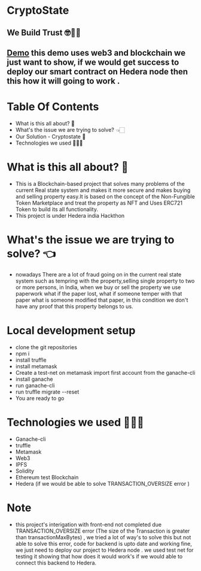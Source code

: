 
# CryptoState 
## We Build  Trust 🤓💪🏻
## [Demo](https://youtu.be/NhazzFAE4Zw) this demo uses web3 and blockchain we just want to show, if  we would  get success to  deploy our smart contract on Hedera node then this how it will going to work .
# Table Of Contents
* What is this all about? 👀
* What's the issue we are trying to solve? 👈🏻
* Our Solution - Cryptostate 🚀
* Technologies we used 👩🏻‍💻
<!-- * Glimpse of Project Healer ✨ -->

# What is this all about? 👀
* This is a Blockchain-based project that solves many problems of the current Real state system and makes it more secure and makes buying and selling property easy.It is based on the concept of the Non-Fungible Token Marketplace and treat the property as NFT and Uses ERC721 Token to build its all functionality. 
* This project is under Hedera india Hackthon


# What's the issue we are trying to solve? 👈
* nowadays There are a lot of fraud going on in the current real state system such as tempring with the property,selling single property to two or more persons, in India, when we buy or sell the property we use paperwork what if the paper lost, what if someone temper with  that paper what is someone modified that paper, in this condition we don't have any proof that this property belongs to us.


# Local development setup
* clone the git repositories
* npm i
* install truffle 
* install metamask
* Create a test-net on metamask import first account from the ganache-cli 
* install ganache 
* run ganache-cli 
* run truffle migrate --reset 
* You are ready to go 



# Technologies we used 👩🏻‍💻
* Ganache-cli
* truffle
* Metamask
* Web3
* IPFS
* Solidity
* Ethereum test   Blockchain
* Hedera (if we would be able to solve TRANSACTION_OVERSIZE error )

# Note 
* this project's interigation with front-end  not completed due TRANSACTION_OVERSIZE error (The size of the Transaction is greater than transactionMaxBytes) , we tried a lot of way's to solve this but not able to solve this error,  code for backend is upto date and working fine, we just need to deploy our project to Hedera  node . we used test net for testing it showing that how does it would work's if we would able to connect this backend to Hedera.


<!-- # Glimpse of Project Healer ✨ -->

